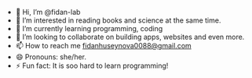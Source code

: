 - 👋 Hi, I’m @fidan-lab
- 👀 I’m interested in reading books and science at the same time.
- 🌱 I’m currently learning programming, coding
- 💞️ I’m looking to collaborate on building apps, websites and even more.
- 📫 How to reach me fidanhuseynova0088@gmail.com
- 😄 Pronouns: she/her.
- ⚡ Fun fact: It is soo hard to learn programming!

<!---
fidan-lab/fidan-lab is a ✨ special ✨ repository because its `README.md` (this file) appears on your GitHub profile.
You can click the Preview link to take a look at your changes.
--->
